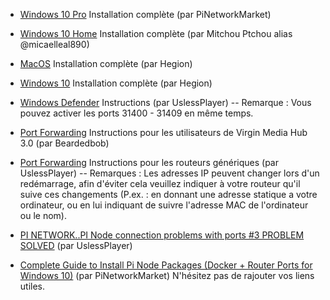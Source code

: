 * [Windows 10 Pro](https://www.youtube.com/watch?v=QBDQeNVRNak) Installation complète (par PiNetworkMarket)

* [Windows 10 Home](https://www.youtube.com/watch?v=D0__7Jw6i0w) Installation complète (par Mitchou Ptchou alias @micaelleal890)

* [MacOS](https://www.hegion.com/guide/pi-node-setup-guide-for-mac-os/) Installation complète (par Hegion)

* [Windows 10](https://www.hegion.com/guide/pi-node-setup-guide-for-windows/) Installation complète (par Hegion)

* [Windows Defender](https://www.youtube.com/watch?v=FGTev_X9tXI) Instructions (par UslessPlayer) -- Remarque : Vous pouvez activer les ports 31400 - 31409 en même temps.

* [Port Forwarding](https://www.youtube.com/watch?v=WFzSKut0jO4) Instructions pour les utilisateurs de Virgin Media Hub 3.0 (par Beardedbob)

* [Port Forwarding](https://m.youtube.com/watch?v=S6fx8xvkenw&app=m&persist_app=1) Instructions pour les routeurs génériques (par UslessPlayer) -- Remarques : Les adresses IP peuvent changer lors d'un redémarrage, afin d'éviter cela veuillez indiquer à votre routeur qu'il suive ces changements (P.ex. : en donnant une adresse statique a votre ordinateur, ou en lui indiquant de suivre l'adresse MAC de l'ordinateur ou le nom).

* [PI NETWORK..PI Node connection problems with ports #3 PROBLEM SOLVED](https://youtu.be/Zp6iOM5RGAI) (par UslessPlayer)

* [Complete Guide to Install Pi Node Packages  (Docker + Router Ports for Windows 10)](https://www.youtube.com/watch?v=QBDQeNVRNak) (par PiNetworkMarket) N'hésitez pas de rajouter vos liens utiles.